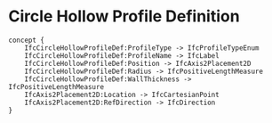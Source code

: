 Circle Hollow Profile Definition
================================



```
concept {
    IfcCircleHollowProfileDef:ProfileType -> IfcProfileTypeEnum
    IfcCircleHollowProfileDef:ProfileName -> IfcLabel
    IfcCircleHollowProfileDef:Position -> IfcAxis2Placement2D
    IfcCircleHollowProfileDef:Radius -> IfcPositiveLengthMeasure
    IfcCircleHollowProfileDef:WallThickness -> IfcPositiveLengthMeasure
    IfcAxis2Placement2D:Location -> IfcCartesianPoint
    IfcAxis2Placement2D:RefDirection -> IfcDirection
}
```
